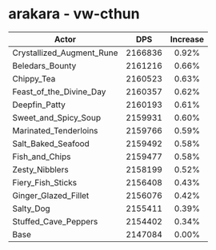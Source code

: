 # arakara - vw-cthun
| Actor | DPS | Increase |
|---|:---:|:---:|
|Crystallized_Augment_Rune|2166836|0.92%|
|Beledars_Bounty|2161216|0.66%|
|Chippy_Tea|2160523|0.63%|
|Feast_of_the_Divine_Day|2160357|0.62%|
|Deepfin_Patty|2160193|0.61%|
|Sweet_and_Spicy_Soup|2159931|0.60%|
|Marinated_Tenderloins|2159766|0.59%|
|Salt_Baked_Seafood|2159492|0.58%|
|Fish_and_Chips|2159477|0.58%|
|Zesty_Nibblers|2158199|0.52%|
|Fiery_Fish_Sticks|2156408|0.43%|
|Ginger_Glazed_Fillet|2156076|0.42%|
|Salty_Dog|2155411|0.39%|
|Stuffed_Cave_Peppers|2154402|0.34%|
|Base|2147084|0.00%|
